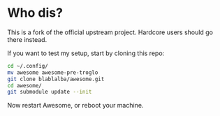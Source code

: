 Who dis?
========

This is a fork of the official upstream project.
Hardcore users should go there instead.

If you want to test my setup, start by cloning
this repo:

```sh
cd ~/.config/
mv awesome awesome-pre-troglo
git clone blablalba/awesome.git
cd awesome/
git submodule update --init
```

Now restart Awesome, or reboot your machine.
